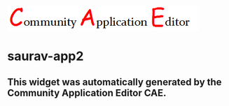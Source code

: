 ![CAE](https://github.com/patricia-cae/CAE-Deployment-Temp/blob/gh-pages/frontendComponent-131/img/logo.png)  

saurav-app2
===================


This widget was automatically generated by the Community Application Editor CAE.  
---------------
